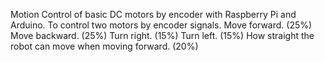 Motion Control of basic DC motors by encoder with Raspberry Pi and Arduino.
To control two motors by encoder signals.
Move forward. (25%)
Move backward. (25%)
Turn right. (15%)
Turn left. (15%)
How straight the robot can move when moving forward. (20%)

